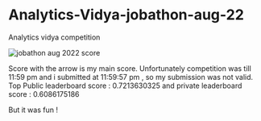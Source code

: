 # Analytics-Vidya-jobathon-aug-22
Analytics vidya competition 

![jobathon aug 2022 score](https://user-images.githubusercontent.com/96307489/183461302-4e5a6b88-b12b-4d77-bcaf-e18f48386b30.PNG)

Score with the arrow is my main score.
Unfortunately competition was till 11:59 pm and i submitted at 11:59:57 pm , so my submission was not valid.
<br>
Top Public leaderboard score : 0.7213630325  and private leaderboard score : 0.6086175186


But it was fun ! 
